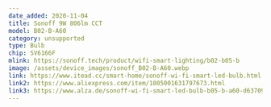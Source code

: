 ```yaml
---
date_added: 2020-11-04
title: Sonoff 9W 806lm CCT 
model: B02-B-A60
category: unsupported
type: Bulb
chip: SV6166F
mlink: https://sonoff.tech/product/wifi-smart-lighting/b02-b05-b
image: /assets/device_images/sonoff_B02-B-A60.webp
link: https://www.itead.cc/smart-home/sonoff-wi-fi-smart-led-bulb.html
link2: https://www.aliexpress.com/item/1005001631797673.html
link3: https://www.alza.de/sonoff-wi-fi-smart-led-bulb-b05-b-a60-d6370975.htm
---
```

